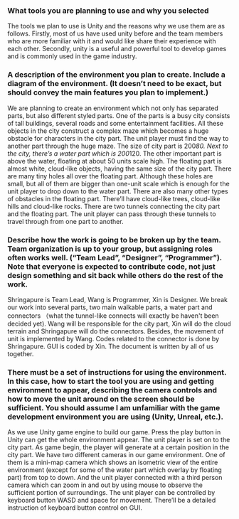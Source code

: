 ### What tools you are planning to use and why you selected 
The tools we plan to use is Unity and the reasons why we use them are as follows. Firstly, most of us have used unity before and the team members who are more familiar with it and would like share their experience with each other. Secondly, unity is a useful and powerful tool to develop games and is commonly used in the game industry.


### A description of the environment you plan to create. Include a diagram of the environment. (It doesn’t need to be exact, but should convey the main features you plan to implement.)
We are planning to create an environment which not only has separated parts, but also different styled parts. One of the parts is a busy city consists of tall buildings, several roads and some entertainment facilities. All these objects in the city construct a complex maze which becomes a huge obstacle for characters in the city part. The unit player must find the way to another part through the huge maze. The size of city part is 200*80. Next to the city, there’s a water part which is 200*120. The other important part is above the water, floating at about 50 units scale high. The floating part is almost white, cloud-like objects, having the same size of the city part. There are many tiny holes all over the floating part. Although these holes are small, but all of them are bigger than one-unit scale which is enough for the unit player to drop down to the water part. There are also many other types of obstacles in the floating part. There’ll have cloud-like trees, cloud-like hills and cloud-like rocks. There are two tunnels connecting the city part and the floating part. The unit player can pass through these tunnels to travel through from one part to another.

### Describe how the work is going to be broken up by the team. Team organization is up to your group, but assigning roles often works well. (“Team Lead”, “Designer”, “Programmer”). Note that everyone is expected to contribute code, not just design something and sit back while others do the rest of the work.
Shringapure is Team Lead, Wang is Programmer, Xin is Designer. We break our work into several parts, two main walkable parts, a water part and connectors （what the tunnel-like connects will exactly be haven't been decided yet). Wang will be responsible for the city part, Xin will do the cloud terrain and Shringapure will do the connectors. Besides, the movement of unit is implemented by Wang. Codes related to the connector is done by Shringapure. GUI is coded by Xin. The document is written by all of us together.


### There must be a set of instructions for using the environment. In this case, how to start the tool you are using and getting environment to appear, describing the camera controls and how to move the unit around on the screen should be sufficient. You should assume I am unfamiliar with the game development environment you are using (Unity, Unreal, etc.).
As we use Unity game engine to build our game. Press the play button in Unity can get the whole environment appear. The unit player is set on to the city part. As game begin, the player will generate at a certain position in the city part. We have two different cameras in our game environment. One of them is a mini-map camera which shows an isometric view of the entire environment (except for some of the water part which overlay by floating part) from top to down. And the unit player connected with a third person camera which can zoom in and out by using mouse to observe the sufficient portion of surroundings. The unit player can be controlled by keyboard button WASD and space for movement. There’ll be a detailed instruction of keyboard button control on GUI. 

